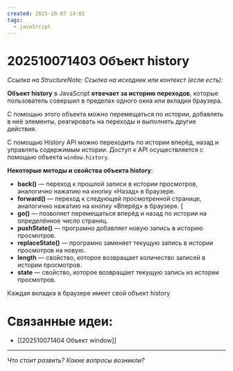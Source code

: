 ```yaml
---
created: 2025-10-07 14:02
tags:
  - javaScript
---
```

# 202510071403 Объект history

*Ссылка на StructureNote:* 
*Ссылка на исходник или контекст (если есть):* 

**Объект history** в JavaScript **отвечает за историю переходов**, которые пользователь совершил в пределах одного окна или вкладки браузера.  

С помощью этого объекта можно перемещаться по истории, добавлять в неё элементы, реагировать на переходы и выполнять другие действия.  

С помощью History API можно переходить по истории вперёд, назад и управлять содержимым истории. Доступ к API осуществляется с помощью объекта `window.history`.

**Некоторые методы и свойства объекта history**:

- **back()** — переход к прошлой записи в истории просмотров, аналогично нажатию на кнопку «Назад» в браузере. 
- **forward()** — переход к следующей просмотренной странице, аналогично нажатию на кнопку «Вперёд» в браузере. [
- **go()** — позволяет перемещаться вперёд и назад по истории на определённое число страниц.  
- **pushState()** — програмно добавляет новую запись в историю просмотров.  
- **replaceState()** — програмно заменяет текущую запись в истории просмотров на новую.
- **length** — свойство, которое возвращает количество записей в истории просмотров. 
- **state** — свойство, которое возвращает текущую запись из истории просмотров.  

Каждая вкладка в браузере имеет свой объект history

# Связанные идеи:

* [[202510071404 Объект window]]
---

*Что стоит развить? Какие вопросы возникли?*

